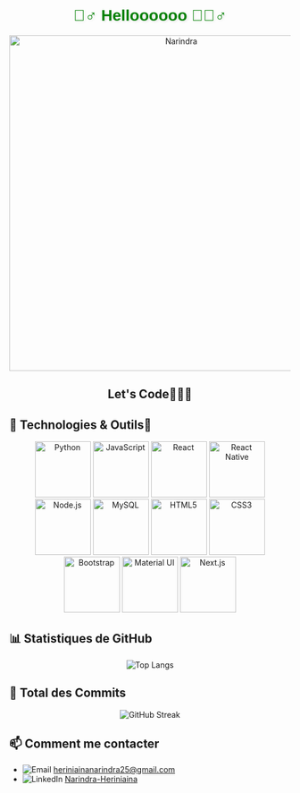 
<h1 align="center" style="color: green; font-family: 'Arial', sans-serif; text-shadow: 2px 2px 4px rgba(0, 0, 0, 0.1); margin-top: 50px;">
🙋‍♂️ Helloooooo 🧘🏽‍♂️
</h1>


<p align="center">
  <img src="https://media.giphy.com/media/v1.Y2lkPTc5MGI3NjExZGt2aGhhbTY0YnVlMW90emY4cm52bG16czd0NXk4Zzd0ZTZiMzEyNiZlcD12MV9pbnRlcm5hbF9naWZfYnlfaWQmY3Q9dHM/pNg5QJ37LZTPSgYlpD/giphy.gif" alt="Narindra" width="600"/>
</p>
<h2 align="center">Let's Code👨🏽‍💻</h2>


## 🔧 Technologies & Outils🔧
<p align="center">
  <img src="https://img.shields.io/badge/-Python-333333?style=flat&logo=python&logoWidth=40" alt="Python" width="100"/>
  <img src="https://img.shields.io/badge/-JavaScript-333333?style=flat&logo=javascript&logoWidth=40" alt="JavaScript" width="100"/>
  <img src="https://img.shields.io/badge/-React-333333?style=flat&logo=react&logoWidth=40" alt="React" width="100"/>
  <img src="https://img.shields.io/badge/-React%20Native-61DAFB?style=flat&logo=react&logoColor=white&logoWidth=40" alt="React Native" width="100"/>
  <img src="https://img.shields.io/badge/-Node.js-339933?style=flat&logo=node.js&logoColor=white&logoWidth=40" alt="Node.js" width="100"/>
  <img src="https://img.shields.io/badge/-MySQL-4479A1?style=flat&logo=mysql&logoWidth=40" alt="MySQL" width="100"/>
  <img src="https://img.shields.io/badge/-HTML5-E34F26?style=flat&logo=html5&logoWidth=40" alt="HTML5" width="100"/>
  <img src="https://img.shields.io/badge/-CSS3-1572B6?style=flat&logo=css3&logoWidth=40" alt="CSS3" width="100"/>
  <img src="https://img.shields.io/badge/-Bootstrap-563D7C?style=flat&logo=bootstrap&logoWidth=40" alt="Bootstrap" width="100"/>
  <img src="https://img.shields.io/badge/-Material%20UI-0081CB?style=flat&logo=material-ui&logoWidth=40" alt="Material UI" width="100"/>
  <img src="https://img.shields.io/badge/-Next.js-000000?style=flat&logo=next.js&logoWidth=40" alt="Next.js" width="100"/>
</p>

## 📊 Statistiques de GitHub

<p align="center">

  <img src="https://github-readme-stats.vercel.app/api/top-langs/?username=Narindrakoko&layout=compact&theme=radical" alt="Top Langs"/>
</p>

## 🚀 Total des Commits

<p align="center">
  <img src="https://github-readme-streak-stats.herokuapp.com/?user=Narindrakoko&theme=radical" alt="GitHub Streak"/>
</p>



## 📫 Comment me contacter

- ![Email](https://img.shields.io/badge/Email-D14836?style=for-the-badge&logo=gmail&logoColor=white) [heriniainanarindra25@gmail.com](mailto:heriniainanarindra25@gmail.com)
- ![LinkedIn](https://img.shields.io/badge/LinkedIn-0077B5?style=for-the-badge&logo=linkedin&logoColor=white) [Narindra-Heriniaina](https://www.linkedin.com/in/narindra-heriniaina)



